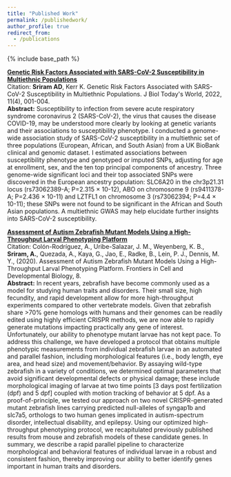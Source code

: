 ```yaml
---
title: "Published Work"
permalink: /publishedwork/
author_profile: true
redirect_from:
  - /publications
---
```


{% include base_path %}

[**Genetic Risk Factors Associated with SARS-CoV-2 Susceptibility in Multiethnic Populations**](https://www.iomcworld.org/articles/genetic-risk-factors-associated-with-sarscov2-susceptibility-in-multiethnic-populations-93385.html)  
Citation: **Sriram AD**, Kerr K. Genetic Risk Factors Associated with SARS-CoV-2 Susceptibility in Multiethnic Populations. J Biol Today's World, 2022, 11(4), 001-004.    
**Abstract:** Susceptibility to infection from severe acute respiratory syndrome coronavirus 2 (SARS-CoV-2), the virus that causes the disease COVID-19, may be understood more clearly by looking at genetic variants and their associations to susceptibility phenotype. I conducted a genome-wide association study of SARS-CoV-2 susceptibility in a multiethnic set of three populations (European, African, and South Asian) from a UK BioBank clinical and genomic dataset. I estimated associations between susceptibility phenotype and genotyped or imputed SNPs, adjusting for age at enrollment, sex, and the ten top principal components of ancestry. Three genome-wide significant loci and their top associated SNPs were discovered in the European ancestry population: SLC6A20 in the chr3p21.31 locus (rs73062389-A; P=2.315 × 10-12), ABO on chromosome 9 (rs9411378-A; P=2.436 × 10-11) and LZTFL1 on chromosome 3 (rs73062394; P=4.4 × 10-11); these SNPs were not found to be significant in the African and South Asian populations. A multiethnic GWAS may help elucidate further insights into SARS-CoV-2 susceptibility.

[**Assessment of Autism Zebrafish Mutant Models Using a High-Throughput Larval Phenotyping Platform**](https://www.frontiersin.org/articles/10.3389/fcell.2020.586296/full)  
Citation: Colón-Rodríguez, A., Uribe-Salazar, J. M., Weyenberg, K. B., **Sriram, A.**, Quezada, A., Kaya, G., Jao, E., Radke, B., Lein, P. J., Dennis, M. Y., (2020). Assessment of Autism Zebrafish Mutant Models Using a High-Throughput Larval Phenotyping Platform. Frontiers in Cell and Developmental Biology, 8.  
**Abstract:** In recent years, zebrafish have become commonly used as a model for studying human traits and disorders. Their small size, high fecundity, and rapid development allow for more high-throughput experiments compared to other vertebrate models. Given that zebrafish share >70% gene homologs with humans and their genomes can be readily edited using highly efficient CRISPR methods, we are now able to rapidly generate mutations impacting practically any gene of interest. Unfortunately, our ability to phenotype mutant larvae has not kept pace. To address this challenge, we have developed a protocol that obtains multiple phenotypic measurements from individual zebrafish larvae in an automated and parallel fashion, including morphological features (i.e., body length, eye area, and head size) and movement/behavior. By assaying wild-type zebrafish in a variety of conditions, we determined optimal parameters that avoid significant developmental defects or physical damage; these include morphological imaging of larvae at two time points [3 days post fertilization (dpf) and 5 dpf] coupled with motion tracking of behavior at 5 dpf. As a proof-of-principle, we tested our approach on two novel CRISPR-generated mutant zebrafish lines carrying predicted null-alleles of syngap1b and slc7a5, orthologs to two human genes implicated in autism-spectrum disorder, intellectual disability, and epilepsy. Using our optimized high-throughput phenotyping protocol, we recapitulated previously published results from mouse and zebrafish models of these candidate genes. In summary, we describe a rapid parallel pipeline to characterize morphological and behavioral features of individual larvae in a robust and consistent fashion, thereby improving our ability to better identify genes important in human traits and disorders.




